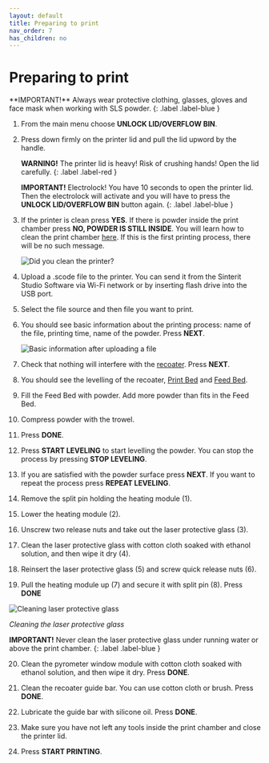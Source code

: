 ```yaml
---
layout: default
title: Preparing to print	
nav_order: 7
has_children: no
---
```

<h1> Preparing to print	 </h1>
   **IMPORTANT!** Always wear protective clothing, glasses, gloves and face mask when working with SLS powder.
   {: .label .label-blue }

1. From the main menu choose **UNLOCK LID/OVERFLOW BIN**.

2. Press down firmly on the printer lid and pull the lid upword by the handle.

   **WARNING!** The printer lid is heavy! Risk of crushing hands! Open the lid carefully.
   {: .label .label-red }

   **IMPORTANT!** Electrolock! You have 10 seconds to open the printer lid. Then the electrolock will activate and you will have to press the **UNLOCK LID/OVERFLOW BIN** button again.
   {: .label .label-blue }

3. If the printer is clean press **YES**. If there is powder inside the print chamber press **NO, POWDER IS STILL INSIDE**. You will learn how to clean the print chamber <a href="Cleaning the printer">here</a>. If this is the first printing process, there will be no such message. 

   ![Did you clean the printer?](/cleaning.png)

4. Upload a .scode file to the printer. You can send it from the Sinterit Studio Software via Wi-Fi network or by inserting flash drive into the USB port.

5. Select the file source and then file you want to print.

6. You should see basic information about the printing process: name of the file, printing time, name of the powder. Press **NEXT**.

   ![Basic information after uploading a file](/basic_information.png)

7. Check that nothing will interfere with the <a href="glossary">recoater</a>. Press **NEXT**.

8. You should see the levelling of the recoater, <a href="glossary">Print Bed</a> and <a href="glossary">Feed Bed</a>. 

9. Fill the Feed Bed with powder. Add more powder than fits in the Feed Bed.

10. Compress powder with the trowel.

11. Press **DONE**.

12. Press **START LEVELING** to start levelling the powder. You can stop the process by pressing **STOP LEVELING**.

13. If you are satisfied with the powder surface press **NEXT**. If you want to repeat the process press **REPEAT LEVELING**.

14. Remove the split pin holding the heating module (1).

15. Lower the heating module (2).

16. Unscrew two release nuts and take out the laser protective glass (3).

17. Clean the laser protective glass with cotton cloth soaked with ethanol solution, and then wipe it dry (4).

18. Reinsert the laser protective glass (5) and screw quick release nuts (6).

19. Pull the heating module up (7) and secure it with split pin (8). Press **DONE**
 
  ![Cleaning laser protective glass](/cleaning_laser.png)
   
   *Cleaning the laser protective glass* 
   
   **IMPORTANT!** Never clean the laser protective glass under running water or above the print chamber.
   {: .label .label-blue }

20. Clean the pyrometer window module with cotton cloth soaked with ethanol solution, and then wipe it dry. Press **DONE**.

21. Clean the recoater guide bar. You can use cotton cloth or brush. Press **DONE**.

22. Lubricate the guide bar with silicone oil. Press **DONE**.

23. Make sure you have not left any tools inside the print chamber and close the printer lid.

24. Press **START PRINTING**.

 
